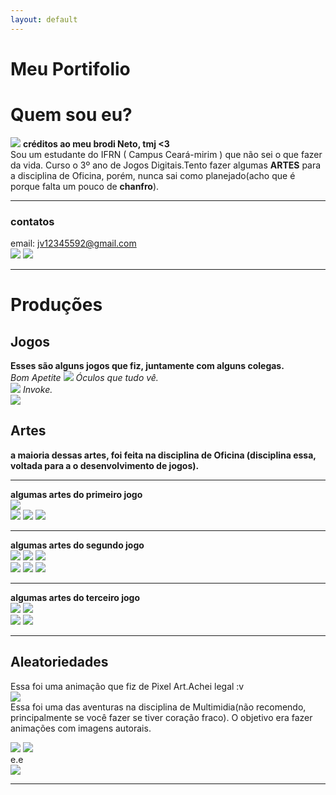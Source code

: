 ```yaml
---
layout: default
---
```


# Meu Portifolio

# Quem sou eu?  
![](jv1.png) **créditos ao meu brodi Neto, tmj <3**  
Sou um estudante do IFRN ( Campus Ceará-mirim ) que não sei o que fazer da vida. Curso o 3º ano de Jogos Digitais.Tento fazer algumas **ARTES** para a disciplina de Oficina, porém, nunca sai como planejado(acho que é porque falta um pouco de **chanfro**).  
* * *
### contatos  
email: jv12345592@gmail.com  
[![](tt.png)](https://twitter.com/Jvictor923) [![](pinterest.png)](https://br.pinterest.com/jv12345692/)

* * *
# Produções

## Jogos
**Esses são alguns jogos que fiz, juntamente com alguns colegas.**  
_Bom Apetite_
[![](bomapetite.png)](https://lucas-manolo.github.io/Bom%20Apetite!/) 
_Óculos que tudo vê._  
[![](tela2.jpg)](https://lucas-manolo.github.io/%C3%93culos%20que%20tudo%20v%C3%AA/)
_Invoke._  
[![](invoke.png)](https://lucas-manolo.github.io/Invoke/)  

## Artes  
**a maioria dessas artes, foi feita na disciplina de Oficina (disciplina essa, voltada para a o desenvolvimento de jogos).**  
* * *
**algumas artes do primeiro jogo**    
![](fim.png)   
![](Pizza_deLado.png) ![](milho.png) ![](sushi.png)
* * *
**algumas artes do segundo jogo**  
![](botão.png) ![](oculos.png) ![](FITA.png)  
![](carro.png) ![](bomba.png) ![](tv.png)
* * *
**algumas artes do terceiro jogo**  
![](base.png) ![](meteoro.png)  
![](energia.png) ![](voador.png) 
* * * 

## Aleatoriedades
Essa foi uma animação que fiz de Pixel Art.Achei legal :v  
![](aniPixel.png)  
Essa foi uma das aventuras na disciplina de Multimidia(não recomendo, principalmente se você fazer se tiver coração fraco). O objetivo era fazer animações com imagens autorais.  
  
![](robô-alto.png) ![](robô-correndo.gif)  
e.e  
![](olho1.gif)
* * *

